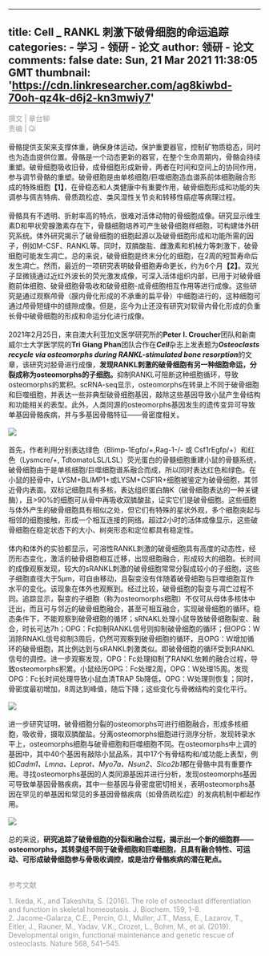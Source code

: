 
---
title: Cell _ RANKL 刺激下破骨细胞的命运追踪
categories: 
    - 学习
    - 领研 - 论文
author: 领研 - 论文
comments: false
date: Sun, 21 Mar 2021 11:38:05 GMT
thumbnail: 'https://cdn.linkresearcher.com/ag8kiwbd-70oh-qz4k-d6j2-kn3mwiy7'
---

<div>   
<div class="rich_media_content" style>
<section style="text-align:center;"><section style="text-align:left;"><font style="font-size:14px; color:rgb(153, 153, 153);">撰文 | 章台柳<br></font></section><section style="text-align:left;"><font style="font-size:14px; color:rgb(153, 153, 153);">责编 | Qi</font></section><section style="text-align:left;"><br></section><section style="text-align:left;">骨骼提供支架来支撑体重，确保身体运动，保护重要器官，控制矿物质稳态，同时也为造血提供位置。骨骼是一个动态更新的器官，在整个生命周期内，骨骼会持续重塑。破骨细胞吸收旧骨，成骨细胞形成新骨，两者在时间和空间上的协同作用，参与调节骨骼的重塑。破骨细胞是由单核细胞/巨噬细胞造血谱系前体细胞融合形成的特殊细胞<strong>【1】</strong>，在骨稳态和人类健康中有重要作用，破骨细胞形成和功能的失调参与佩吉特病、骨质疏松症、类风湿性关节炎和转移性癌症等病理过程。</section><section style="text-align:left;"><br></section><section style="text-align:left;">骨骼具有不透明、折射率高的特点，很难对活体动物的骨细胞成像。研究显示维生素D和甲状旁腺激素存在下，骨髓细胞培养可产生破骨细胞样细胞，可构建体外研究系统。体外研究揭示了破骨细胞的细胞起源以及破骨细胞形成和功能所需的因子，例如M-CSF、RANKL等。同时，双膦酸盐、雌激素和机械力等刺激下，破骨细胞可能发生凋亡。总的来说，破骨细胞是终末分化的细胞，在2周的短暂寿命后发生凋亡。然而，最近的一项研究表明破骨细胞寿命更长，约为6个月<strong>【2】</strong>。双光子显微镜通过近红外波长的荧光激发成像，可深入活体组织内部，已用于对破骨细胞前体细胞、破骨细胞骨吸收和破骨细胞-成骨细胞相互作用等进行成像。这些研究是通过观察颅骨（膜内骨化形成的不承重的扁平骨）中细胞进行的，这种细胞可通过颅骨短缝中的缝隙成像。但是，迄今为止还没有研究对软骨内骨化形成的负重长骨中破骨细胞的形成和命运分化进行成像。</section><section style="text-align:left;"><br></section><section style="text-align:left;">2021年2月25日，来自澳大利亚加文医学研究所的<strong>Peter I. Croucher</strong>团队和新南威尔士大学医学院的<strong>Tri Giang Phan</strong>团队合作在<em><strong>Cell</strong></em>杂志上发表题为<em><strong>Osteoclasts recycle via osteomorphs during RANKL-stimulated bone resorption</strong></em>的文章，该研究对胫骨进行成像，<strong>发现RANKL刺激的破骨细胞有另一种细胞命运，分裂成称为osteomorphs的子细胞。</strong>抑制RANKL可阻断这种细胞循环，导致osteomorphs的累积。scRNA-seq显示，osteomorphs在转录上不同于破骨细胞和巨噬细胞，并表达一些非典型破骨细胞基因，敲除这些基因导致小鼠产生骨结构和功能相关的表型。此外，人类同源的osteomorphs基因发生的遗传变异可导致单基因骨骼疾病，并与多基因骨骼特征——骨密度相关。</section><section style="text-align:left;"><br></section><section style="text-align:left;"><img src="https://cdn.linkresearcher.com/ag8kiwbd-70oh-qz4k-d6j2-kn3mwiy7" referrerpolicy="no-referrer"></section><section style="text-align:left;"><br></section><section style="text-align:left;">首先，作者利用分别表达绿色（Blimp-1Egfp/+,Rag-1-/- 或 Csf1rEgfp/+）和红色（Lysmcre/+, TdtomatoLSL/LSL）荧光蛋白的骨髓细胞重建小鼠的骨髓系统，破骨细胞由于是单核细胞/巨噬细胞谱系融合而成，所以同时表达红色和绿色。在小鼠的胫骨中，LYSM+BLIMP1+或LYSM+CSF1R+细胞被鉴定为破骨细胞，其邻近骨内表面。双标记细胞具有多核，表达组织蛋白酶K（破骨细胞表达的一种关键酶），且>90%的细胞可从骨中再吸收双膦酸盐，证实它们是破骨细胞。这些细胞与体外产生的破骨细胞具有相似之处，但它们有特殊的星状外观，多个细胞突起与相邻的细胞接触，形成一个相互连接的网络。超过2小时的活体成像显示，这些破骨细胞在稳定状态下的大小、树突形态和定位都具有稳定性。</section><section style="text-align:left;"><br></section><section style="text-align:left;">体内和体外的实验都显示，可溶性RANKL刺激的破骨细胞具有高度的动态性，经历形态变化，激活的破骨细胞相互迁移，出现细胞融合，形成较大的细胞。长时间的成像观察发现，较大的sRANKL刺激的破骨细胞常常分裂成较小的子细胞，这些子细胞直径大于5μm，可自由移动，且裂变没有伴随着破骨细胞与巨噬细胞互作水平的变化。该现象在体外也观察到。经过比较，破骨细胞的裂变与凋亡过程不同。追踪显示，裂变的子细胞（称为osteomorphs细胞）不仅可从母体多核体中迁出，而且可与邻近的破骨细胞融合，甚至可相互融合，实现破骨细胞的循环。稳态条件下，不能观察到破骨细胞的循环；sRNAKL处理小鼠导致破骨细胞裂变、融合，时长可达7h；OPG：Fc抑制RANKL信号则抑制破骨细胞的循环；但OPG：W消除RNAKL信号抑制3周后，仍然可观察到破骨细胞的循环，且OPG：W增加循环的破骨细胞，其比例达到与sRANKL刺激类似。即破骨细胞的循环受到RANKL信号的调控。进一步观察发现，OPG：Fc处理抑制了RANKL依赖的融合过程，导致osteomorphs积累。小鼠经历OPG：Fc处理2周，OPG：W处理15周。发现OPG：Fc长时间处理导致小鼠血清TRAP 5b降低，OPG：W处理则恢复；同时，骨密度最初增加，8周达到峰值，随后下降；这些变化与骨微结构的变化平行。</section><section style="text-align:left;"><br></section><section style="text-align:left;"><img src="https://cdn.linkresearcher.com/c7dbosvz-xun5-6ubc-ty4b-0mpghb2c" referrerpolicy="no-referrer"></section><section style="text-align:left;"><br></section><section style="text-align:left;">进一步研究证明，破骨细胞分裂的osteomorphs可进行细胞融合，形成多核细胞，吸收骨，摄取双膦酸盐。分离osteomorphs细胞进行测序分析，发现转录水平上，osteomorphs细胞与破骨细胞和巨噬细胞不同。在osteomorphs中上调的基因中，其中40个基因有敲除小鼠品系，其中17个有骨结构和/或功能上表型，例如<em>Cadm1、Lmna、Leprot、Myo7a、Nsun2、Slco2b1</em>都在骨骼中具有重要作用。寻找osteomorphs基因的人类同源基因并进行分析，发现osteomorphs基因可导致单基因骨骼疾病，其中一些基因与骨密度密切相关，表明osteomorphs基因在罕见的单基因和常见的多基因骨骼疾病（如骨质疏松症）的发病机制中都起作用。</section><section style="text-align:left;"><br></section><section style="text-align:left;"><img src="https://cdn.linkresearcher.com/pdjyomz7-2ul3-jk2r-mc21-7ohkyc1f" referrerpolicy="no-referrer"></section><section style="text-align:left;"><br></section><section style="text-align:left;">总的来说，<strong>研究追踪了破骨细胞的分裂和融合过程，揭示出一个新的细胞群——osteomorphs，其转录组不同于破骨细胞和巨噬细胞，且具有融合特性、可运动、可形成破骨细胞参与骨吸收调控，或是治疗骨骼疾病的潜在靶点。</strong></section><section style="text-align:left;"><font style="font-size:14px; color:rgb(153, 153, 153);"><br></font></section><section><section><section><section><section><section><p style="text-align:left;"><font style="font-size:14px; color:rgb(153, 153, 153);">参考文献</font></p></section></section><section style="text-align:left;"><span style="color:rgb(153, 153, 153); font-size:14px;">1. Ikeda, K., and Takeshita, S. (2016). The role of osteoclast differentiation and function in skeletal homeostasis.</span><span style="color:rgb(153, 153, 153); font-size:14px;"> </span><span style="color:rgb(153, 153, 153); font-size:14px;">J. Biochem</span><span style="color:rgb(153, 153, 153); font-size:14px;">. 159, 1–8.</span><br></section></section></section></section></section><section style="text-align:left;"><font style="font-size:14px; color:rgb(153, 153, 153);">2. Jacome-Galarza, C.E., Percin, G.I., Muller, J.T., Mass, E., Lazarov, T., Eitler, J., Rauner, M., Yadav, V.K., Crozet, L., Bohm, M., et al. (2019). Developmental origin, functional maintenance and genetic rescue of osteoclasts. Nature 568, 541–545.</font></section></section>
</div>  
</div>
            